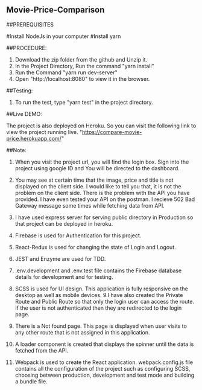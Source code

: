 ## Movie-Price-Comparison

##PREREQUISITES

#Install NodeJs in your computer
#Install yarn

##PROCEDURE:

1. Download the zip folder from the github and Unzip it.
2. In the Project Directory, Run the command "yarn install"
3. Run the Command "yarn run dev-server"
4. Open "http://localhost:8080" to view it in the browser.

##Testing:

1. To run the test, type "yarn test" in the project directory.

##Live DEMO:

The project is also deployed on Heroku. So you can visit the following link to view the project running live.
"https://compare-movie-price.herokuapp.com/"

##Note:

1. When you visit the project url, you will find the login box. Sign into the project using google ID and You will be directed to the dashboard.
2. You may see at certain time that the image, price and title is not displayed on the client side. I would like to tell you that, it is not the
problem on the client side. There is the problem with the API you have provided. I have even tested your API on the postman. I recieve 502 Bad Gateway
message some times while fetching data from API.
3. I have used express server for serving public directory in Production so that project can be deployed in heroku.
4. Firebase is used for Authentication for this project.
5. React-Redux is used for changing the state of Login and Logout.
6. JEST and Enzyme are used for TDD.
7. .env.development and .env.test file contains the Firebase database details for development and for testing.
8. SCSS is used for UI design. This application is fully responsive on the desktop as well as mobile devices.
9.I have also created the Private Route and Public Route so that only the login user can access the route. If the user is not authenticated 
then they are redirected to the login page.

10. There is a Not found page. This page is displayed when user visits to any other route that is not assigned in this application.
11. A loader component is created that displays the spinner until the data is fetched from the API.
12. Webpack is used to create the React application. webpack.config.js file contains all the configuration of the project such as configuring SCSS, choosing between production, development and test mode and building a bundle file.





